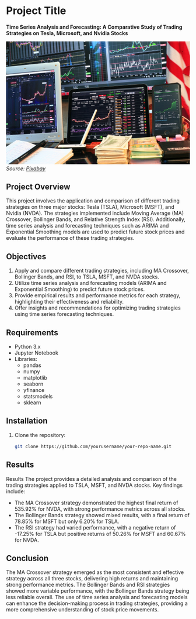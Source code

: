 # Project Title
**Time Series Analysis and Forecasting: A Comparative Study of Trading Strategies on Tesla, Microsoft, and Nvidia Stocks**

![Stock Market Trading](stock-market.jpg)  
*Source: [Pixabay](https://pixabay.com/photos/stock-market-charts-trading-6287711/)*  

## Project Overview
This project involves the application and comparison of different trading strategies on three major stocks: Tesla (TSLA), Microsoft (MSFT), and Nvidia (NVDA). The strategies implemented include Moving Average (MA) Crossover, Bollinger Bands, and Relative Strength Index (RSI). Additionally, time series analysis and forecasting techniques such as ARIMA and Exponential Smoothing models are used to predict future stock prices and evaluate the performance of these trading strategies.

## Objectives
1. Apply and compare different trading strategies, including MA Crossover, Bollinger Bands, and RSI, to TSLA, MSFT, and NVDA stocks.
2. Utilize time series analysis and forecasting models (ARIMA and Exponential Smoothing) to predict future stock prices.
3. Provide empirical results and performance metrics for each strategy, highlighting their effectiveness and reliability.
4. Offer insights and recommendations for optimizing trading strategies using time series forecasting techniques.

## Requirements
- Python 3.x
- Jupyter Notebook
- Libraries:
  - pandas
  - numpy
  - matplotlib
  - seaborn
  - yfinance
  - statsmodels
  - sklearn

## Installation
1. Clone the repository:
   ```bash
   git clone https://github.com/yourusername/your-repo-name.git

## Results
Results
The project provides a detailed analysis and comparison of the trading strategies applied to TSLA, MSFT, and NVDA stocks. Key findings include:

- The MA Crossover strategy demonstrated the highest final return of 535.92% for NVDA, with strong performance metrics across all stocks.
- The Bollinger Bands strategy showed mixed results, with a final return of 78.85% for MSFT but only 6.20% for TSLA.
- The RSI strategy had varied performance, with a negative return of -17.25% for TSLA but positive returns of 50.26% for MSFT and 60.67% for NVDA.

## Conclusion
The MA Crossover strategy emerged as the most consistent and effective strategy across all three stocks, delivering high returns and maintaining strong performance metrics. The Bollinger Bands and RSI strategies showed more variable performance, with the Bollinger Bands strategy being less reliable overall. The use of time series analysis and forecasting models can enhance the decision-making process in trading strategies, providing a more comprehensive understanding of stock price movements.